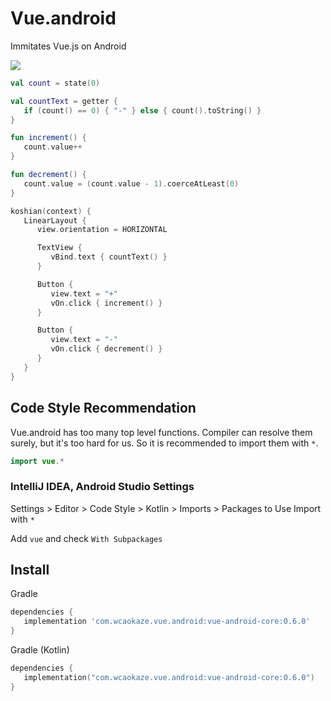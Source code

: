 
Vue.android
================================================================================

Immitates Vue.js on Android

![](https://raw.github.com/wcaokaze/Vue.android/master/imgs/counter_example.gif)
```kotlin
val count = state(0)

val countText = getter {
   if (count() == 0) { "-" } else { count().toString() }
}

fun increment() {
   count.value++
}

fun decrement() {
   count.value = (count.value - 1).coerceAtLeast(0)
}

koshian(context) {
   LinearLayout {
      view.orientation = HORIZONTAL

      TextView {
         vBind.text { countText() }
      }

      Button {
         view.text = "+"
         vOn.click { increment() }
      }

      Button {
         view.text = "-"
         vOn.click { decrement() }
      }
   }
}
```


Code Style Recommendation
--------------------------------------------------------------------------------

Vue.android has too many top level functions. Compiler can resolve them surely,
but it's too hard for us. So it is recommended to import them with `*`.

```kotlin
import vue.*
```

### IntelliJ IDEA, Android Studio Settings

Settings > Editor > Code Style > Kotlin > Imports > Packages to Use Import with `*`

Add `vue` and check `With Subpackages`


Install
--------------------------------------------------------------------------------

Gradle
```groovy
dependencies {
   implementation 'com.wcaokaze.vue.android:vue-android-core:0.6.0'
}
```

Gradle (Kotlin)
```kotlin
dependencies {
   implementation("com.wcaokaze.vue.android:vue-android-core:0.6.0")
}
```

